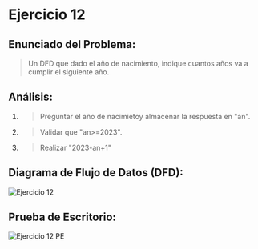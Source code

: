 # Ejercicio 12

## Enunciado del Problema:
> Un DFD que dado el año de nacimiento, indique cuantos años va a cumplir el siguiente año.

## Análisis:
1. > Preguntar el año de nacimietoy almacenar la respuesta en "an".
2. > Validar que "an>=2023".
3. > Realizar "2023-an+1"
   
## Diagrama de Flujo de Datos (DFD):
![Ejercicio 12](https://github.com/IvancitoMint/ICI-Portafolio_Parcial1/assets/145072070/435fc889-ce24-4bd7-9cf9-dba42ecd6099)

## Prueba de Escritorio:
![Ejercicio 12 PE](https://github.com/IvancitoMint/ICI-Portafolio_Parcial1/assets/145072070/050131c5-0330-40bb-9a9b-5e64fa219c91)
